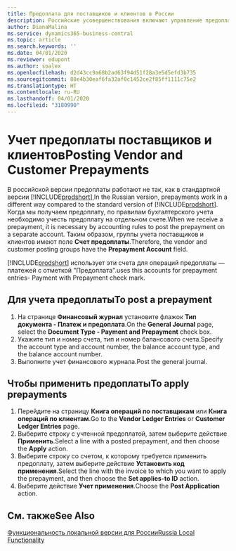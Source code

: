 ```yaml
---
title: Предоплата для поставщиков и клиентов в России
description: Российские усовершенствования включают управление предоплатой поставщиков и клиентов.
author: DianaMalina
ms.service: dynamics365-business-central
ms.topic: article
ms.search.keywords: ''
ms.date: 04/01/2020
ms.reviewer: edupont
ms.author: soalex
ms.openlocfilehash: d2d43cc9a68b2ad63f94d51f28a3e5d5efd3b735
ms.sourcegitcommit: 88e4b30eaf6fa32af0c1452ce2f85ff1111c75e2
ms.translationtype: HT
ms.contentlocale: ru-RU
ms.lasthandoff: 04/01/2020
ms.locfileid: "3180990"
---
```

# <a name="posting-vendor-and-customer-prepayments"></a><span data-ttu-id="6c94e-103">Учет предоплаты поставщиков и клиентов</span><span class="sxs-lookup"><span data-stu-id="6c94e-103">Posting Vendor and Customer Prepayments</span></span>

<span data-ttu-id="6c94e-104">В российской версии предоплаты работают не так, как в стандартной версии [!INCLUDE[prodshort](../../includes/prodshort.md)],</span><span class="sxs-lookup"><span data-stu-id="6c94e-104">In the Russian version, prepayments work in a different way compared to the standard version of [!INCLUDE[prodshort](../../includes/prodshort.md)].</span></span> <span data-ttu-id="6c94e-105">Когда мы получаем предоплату, по правилам бухгалтерского учета необходимо учесть предоплату на отдельном счете.</span><span class="sxs-lookup"><span data-stu-id="6c94e-105">When we receive a prepayment, it is necessary by accounting rules to post the prepayment on a separate account.</span></span> <span data-ttu-id="6c94e-106">Таким образом, группы учета поставщиков и клиентов имеют поле **Счет предоплаты**.</span><span class="sxs-lookup"><span data-stu-id="6c94e-106">Therefore, the vendor and customer posting groups have the **Prepayment Account** field.</span></span>

[!INCLUDE[prodshort](../../includes/prodshort.md)] <span data-ttu-id="6c94e-107">использует эти счета для операций предоплаты — платежей с отметкой "Предоплата".</span><span class="sxs-lookup"><span data-stu-id="6c94e-107">uses this accounts for prepayment entries- Payment with Prepayment check mark.</span></span>

## <a name="to-post-a-prepayment"></a><span data-ttu-id="6c94e-108">Для учета предоплаты</span><span class="sxs-lookup"><span data-stu-id="6c94e-108">To post a prepayment</span></span>

1. <span data-ttu-id="6c94e-109">На странице **Финансовый журнал** установите флажок **Тип документа - Платеж и предоплата**.</span><span class="sxs-lookup"><span data-stu-id="6c94e-109">On the **General Journal** page, select the **Document Type - Payment and Prepayment** check box.</span></span>
2. <span data-ttu-id="6c94e-110">Укажите тип и номер счета, тип и номер балансового счета.</span><span class="sxs-lookup"><span data-stu-id="6c94e-110">Specify the account type and account number, the balance account type, and the balance account number.</span></span>
3. <span data-ttu-id="6c94e-111">Выполните учет финансового журнала.</span><span class="sxs-lookup"><span data-stu-id="6c94e-111">Post the general journal.</span></span>

## <a name="to-apply-prepayments"></a><span data-ttu-id="6c94e-112">Чтобы применить предоплаты</span><span class="sxs-lookup"><span data-stu-id="6c94e-112">To apply prepayments</span></span>

1. <span data-ttu-id="6c94e-113">Перейдите на страницу **Книга операций по поставщикам** или **Книга операций по клиентам**.</span><span class="sxs-lookup"><span data-stu-id="6c94e-113">Go to the **Vendor Ledger Entries** or **Customer Ledger Entries** page.</span></span>
2. <span data-ttu-id="6c94e-114">Выберите строку с учтенной предоплатой, затем выберите действие **Применить**.</span><span class="sxs-lookup"><span data-stu-id="6c94e-114">Select a line with a posted prepayment, and then choose the **Apply** action.</span></span>
4. <span data-ttu-id="6c94e-115">Выберите строку со счетом, к которому требуется применить предоплату, затем выберите действие **Установить код применения**.</span><span class="sxs-lookup"><span data-stu-id="6c94e-115">Select the line with the invoice to which you want to apply the prepayment, and then choose the **Set applies-to ID** action.</span></span>
6. <span data-ttu-id="6c94e-116">Выберите действие **Учет применения**.</span><span class="sxs-lookup"><span data-stu-id="6c94e-116">Choose the **Post Application** action.</span></span>

## <a name="see-also"></a><span data-ttu-id="6c94e-117">См. также</span><span class="sxs-lookup"><span data-stu-id="6c94e-117">See Also</span></span>

[<span data-ttu-id="6c94e-118">Функциональность локальной версии для России</span><span class="sxs-lookup"><span data-stu-id="6c94e-118">Russia Local Functionality</span></span>](russia-local-functionality.md)  
